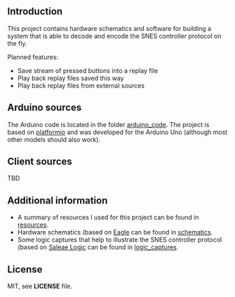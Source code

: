 ## Introduction

This project contains hardware schematics and software for building a system that is able to decode and encode the SNES controller protocol on the fly.

Planned features:

* Save stream of pressed buttons into a replay file
* Play back replay files saved this way
* Play back replay files from external sources

## Arduino sources

The Arduino code is located in the folder [arduino_code](arduino_code).
The project is based on [platformio](http://platformio.org/) and was developed for the Arduino Uno (although most other models should also work).

## Client sources

TBD

## Additional information

* A summary of resources I used for this project can be found in [resources](resources).
* Hardware schematics (based on [Eagle](https://www.autodesk.com/products/eagle/overview) can be found in [schematics](schematics).
* Some logic captures that help to illustrate the SNES controller protocol (based on [Saleae Logic](https://www.saleae.com/) can be found in [logic_captures](logic_captures).

## License

MIT, see **LICENSE** file.
